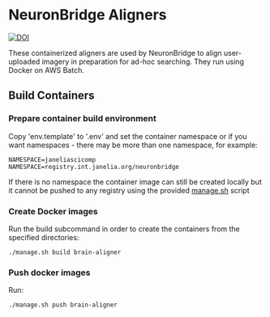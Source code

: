 # NeuronBridge Aligners

[![DOI](https://zenodo.org/badge/488336834.svg)](https://zenodo.org/badge/latestdoi/488336834)

These containerized aligners are used by NeuronBridge to align user-uploaded imagery in preparation for ad-hoc searching. They run using Docker on AWS Batch.

## Build Containers

### Prepare container build environment

Copy 'env.template' to '.env' and set the container namespace or if you want namespaces - there may be more than one namespace, for example:
```
NAMESPACE=janeliascicomp
NAMESPACE=registry.int.janelia.org/neuronbridge
```
If there is no namespace the container image can still be created locally but it cannot be pushed to any registry using the provided [manage.sh](manage.sh) script

### Create Docker images

Run the build subcommand in order to create the containers from the specified directories:
```
./manage.sh build brain-aligner
```

### Push docker images

Run:
```
./manage.sh push brain-aligner
```
